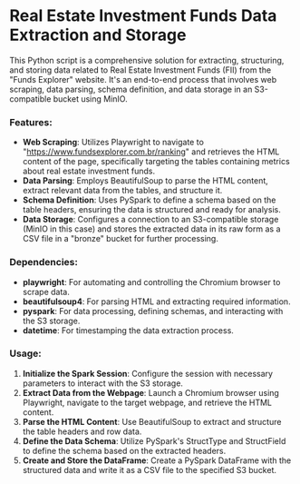 # Real Estate Investment Funds Data Extraction and Storage

This Python script is a comprehensive solution for extracting, structuring, and storing data related to Real Estate Investment Funds (FII) from the "Funds Explorer" website. It's an end-to-end process that involves web scraping, data parsing, schema definition, and data storage in an S3-compatible bucket using MinIO.

### Features:

- **Web Scraping**: Utilizes Playwright to navigate to "https://www.fundsexplorer.com.br/ranking" and retrieves the HTML content of the page, specifically targeting the tables containing metrics about real estate investment funds.
- **Data Parsing**: Employs BeautifulSoup to parse the HTML content, extract relevant data from the tables, and structure it.
- **Schema Definition**: Uses PySpark to define a schema based on the table headers, ensuring the data is structured and ready for analysis.
- **Data Storage**: Configures a connection to an S3-compatible storage (MinIO in this case) and stores the extracted data in its raw form as a CSV file in a "bronze" bucket for further processing.

### Dependencies:

- **playwright**: For automating and controlling the Chromium browser to scrape data.
- **beautifulsoup4**: For parsing HTML and extracting required information.
- **pyspark**: For data processing, defining schemas, and interacting with the S3 storage.
- **datetime**: For timestamping the data extraction process.

### Usage:

1. **Initialize the Spark Session**: Configure the session with necessary parameters to interact with the S3 storage.
2. **Extract Data from the Webpage**: Launch a Chromium browser using Playwright, navigate to the target webpage, and retrieve the HTML content.
3. **Parse the HTML Content**: Use BeautifulSoup to extract and structure the table headers and row data.
4. **Define the Data Schema**: Utilize PySpark's StructType and StructField to define the schema based on the extracted headers.
5. **Create and Store the DataFrame**: Create a PySpark DataFrame with the structured data and write it as a CSV file to the specified S3 bucket.